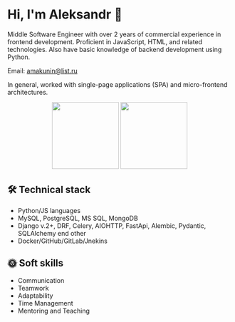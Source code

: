 # Hi, I'm Aleksandr 👋
Middle Software Engineer with over 2 years of commercial experience in frontend development. Proficient in JavaScript, HTML, and related technologies. Also have basic knowledge of backend development using Python.

Email:  amakunin@list.ru

In general, worked with single-page applications (SPA) and micro-frontend architectures.
<p align = 'center'>
 <a href="https://github-readme-stats.vercel.app/api?username=MAleksandr89&show_icons=true&count_private=true"><img height=150 src="https://github-readme-stats.vercel.app/api?username=MAleksandr89&show_icons=true&count_private=true" /></a>
<a href="https://github.com/MAleksandr89/github-readme-stats"><img height=150 src="https://github-readme-stats.vercel.app/api/top-langs/?username=MAleksandr89&layout=compact" /></a>
 </p>

## 🛠 Technical stack
*   Python/JS languages
*   MySQL, PostgreSQL, MS SQL, MongoDB
*   Django v.2+, DRF, Celery, AIOHTTP, FastApi, Alembic, Pydantic, SQLAlchemy end other
*   Docker/GitHub/GitLab/Jnekins

## :sun_with_face: Soft skills
*   Communication
*   Teamwork
*   Adaptability
*   Time Management
*   Mentoring and Teaching
